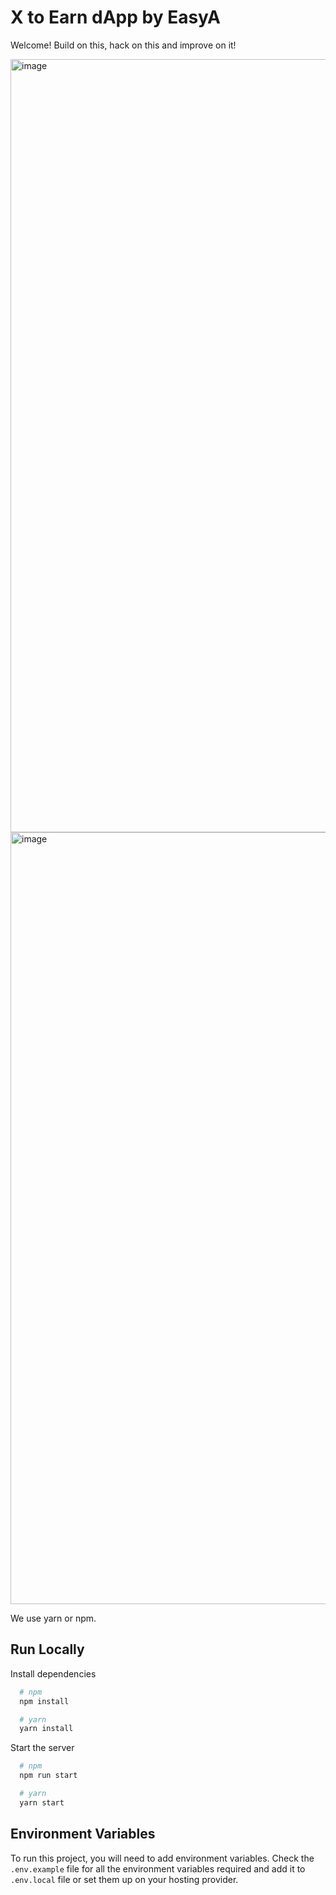 # X to Earn dApp by EasyA

Welcome! Build on this, hack on this and improve on it!

<img width="1237" alt="image" src="https://github.com/platonicsocrates/x2e-dapp/assets/47001602/178c7dc1-fa01-4c5c-9df5-f0cadfe1a33b">
<img width="1235" alt="image" src="https://github.com/platonicsocrates/x2e-dapp/assets/47001602/9f966eba-a6bf-4871-b35b-7853fb9f2813">



We use yarn or npm.

## Run Locally

Install dependencies

```bash
  # npm
  npm install

  # yarn
  yarn install
```

Start the server

```bash
  # npm
  npm run start

  # yarn
  yarn start
```

## Environment Variables

To run this project, you will need to add environment variables. Check the `.env.example` file for all the environment variables required and add it to `.env.local` file or set them up on your hosting provider.

